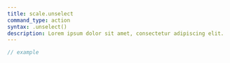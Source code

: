 ```yaml
---
title: scale.unselect
command_type: action
syntax: .unselect()
description: Lorem ipsum dolor sit amet, consectetur adipiscing elit.
---
```


```javascript
// example
```